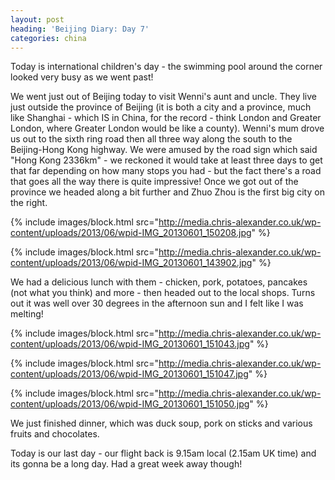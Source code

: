 ```yaml
---
layout: post
heading: 'Beijing Diary: Day 7'
categories: china
---
```


Today is international children's day - the swimming pool around the corner looked very busy as we went past!

We went just out of Beijing today to visit Wenni's aunt and uncle. They live just outside the province of Beijing (it is both a city and a province, much like Shanghai - which IS in China, for the record - think London and Greater London, where Greater London would be like a county). Wenni's mum drove us out to the sixth ring road then all three way along the south to the Beijing-Hong Kong highway. We were amused by the road sign which said "Hong Kong 2336km" - we reckoned it would take at least three days to get that far depending on how many stops you had - but the fact there's a road that goes all the way there is quite impressive! Once we got out of the province we headed along a bit further and Zhuo Zhou is the first big city on the right.

{% include images/block.html src="http://media.chris-alexander.co.uk/wp-content/uploads/2013/06/wpid-IMG_20130601_150208.jpg" %}

{% include images/block.html src="http://media.chris-alexander.co.uk/wp-content/uploads/2013/06/wpid-IMG_20130601_143902.jpg" %}

We had a delicious lunch with them - chicken, pork, potatoes, pancakes (not what you think) and more - then headed out to the local shops. Turns out it was well over 30 degrees in the afternoon sun and I felt like I was melting!

{% include images/block.html src="http://media.chris-alexander.co.uk/wp-content/uploads/2013/06/wpid-IMG_20130601_151043.jpg" %}

{% include images/block.html src="http://media.chris-alexander.co.uk/wp-content/uploads/2013/06/wpid-IMG_20130601_151047.jpg" %}

{% include images/block.html src="http://media.chris-alexander.co.uk/wp-content/uploads/2013/06/wpid-IMG_20130601_151050.jpg" %}

We just finished dinner, which was duck soup, pork on sticks and various fruits and chocolates.

Today is our last day - our flight back is 9.15am local (2.15am UK time) and its gonna be a long day. Had a great week away though!
